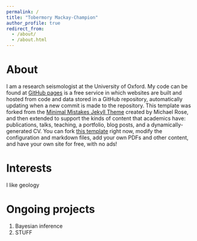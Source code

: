 ```yaml
---
permalink: /
title: "Tobermory Mackay-Champion"
author_profile: true
redirect_from: 
  - /about/
  - /about.html
---
```


About
======
I am a research seismologist at the University of Oxford. My code can be found at [GitHub pages]([https://pages.github.com](https://github.com/TMackay-Champion)) is a free service in which websites are built and hosted from code and data stored in a GitHub repository, automatically updating when a new commit is made to the repository. This template was forked from the [Minimal Mistakes Jekyll Theme](https://mmistakes.github.io/minimal-mistakes/) created by Michael Rose, and then extended to support the kinds of content that academics have: publications, talks, teaching, a portfolio, blog posts, and a dynamically-generated CV. You can fork [this template](https://github.com/academicpages/academicpages.github.io) right now, modify the configuration and markdown files, add your own PDFs and other content, and have your own site for free, with no ads!

Interests
======
I like geology

Ongoing projects
======
1. Bayesian inference
2. STUFF
